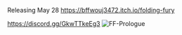 Releasing May 28
https://bffwouj3472.itch.io/folding-fury

https://discord.gg/GkwTTkeEg3
![FF-Prologue](https://github.com/user-attachments/assets/0e2ce137-5806-4135-98de-bc84faa54e06)
